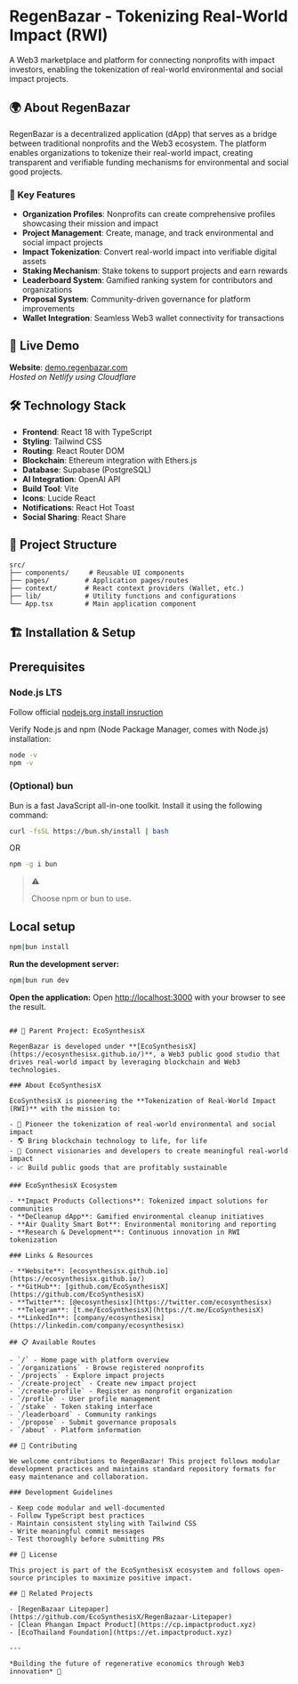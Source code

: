 # RegenBazar - Tokenizing Real-World Impact (RWI)

A Web3 marketplace and platform for connecting nonprofits with impact investors, enabling the tokenization of real-world environmental and social impact projects.

## 🌍 About RegenBazar

RegenBazar is a decentralized application (dApp) that serves as a bridge between traditional nonprofits and the Web3 ecosystem. The platform enables organizations to tokenize their real-world impact, creating transparent and verifiable funding mechanisms for environmental and social good projects.

### 🎯 Key Features

- **Organization Profiles**: Nonprofits can create comprehensive profiles showcasing their mission and impact
- **Project Management**: Create, manage, and track environmental and social impact projects
- **Impact Tokenization**: Convert real-world impact into verifiable digital assets
- **Staking Mechanism**: Stake tokens to support projects and earn rewards
- **Leaderboard System**: Gamified ranking system for contributors and organizations
- **Proposal System**: Community-driven governance for platform improvements
- **Wallet Integration**: Seamless Web3 wallet connectivity for transactions

## 🚀 Live Demo

**Website**: [demo.regenbazar.com](https://demo.regenbazar.com)  
*Hosted on Netlify using Cloudflare*

## 🛠️ Technology Stack

- **Frontend**: React 18 with TypeScript
- **Styling**: Tailwind CSS
- **Routing**: React Router DOM
- **Blockchain**: Ethereum integration with Ethers.js
- **Database**: Supabase (PostgreSQL)
- **AI Integration**: OpenAI API
- **Build Tool**: Vite
- **Icons**: Lucide React
- **Notifications**: React Hot Toast
- **Social Sharing**: React Share

## 📁 Project Structure

```
src/
├── components/     # Reusable UI components
├── pages/         # Application pages/routes
├── context/       # React context providers (Wallet, etc.)
├── lib/           # Utility functions and configurations
└── App.tsx        # Main application component
```

## 🏗️ Installation & Setup

## Prerequisites

### Node.js LTS

Follow official [nodejs.org install insruction](https://nodejs.org/en/download)

Verify Node.js and npm (Node Package Manager, comes with Node.js) installation:

```bash
node -v
npm -v
```

### (Optional) bun

Bun is a fast JavaScript all-in-one toolkit. Install it using the following command:

```bash
curl -fsSL https://bun.sh/install | bash
```

OR

```bash
npm -g i bun
```

> ⚠️
>
> Choose npm or bun to use.

## Local setup

```bash
npm|bun install
```

**Run the development server:**

```bash
npm|bun run dev
```

**Open the application:**
Open [http://localhost:3000](http://localhost:3000) with your browser to see the result.
   ```

## 🌱 Parent Project: EcoSynthesisX

RegenBazar is developed under **[EcoSynthesisX](https://ecosynthesisx.github.io/)**, a Web3 public good studio that drives real-world impact by leveraging blockchain and Web3 technologies.

### About EcoSynthesisX

EcoSynthesisX is pioneering the **Tokenization of Real-World Impact (RWI)** with the mission to:

- 🌱 Pioneer the tokenization of real-world environmental and social impact
- 🌎 Bring blockchain technology to life, for life
- 🤝 Connect visionaries and developers to create meaningful real-world impact
- 📈 Build public goods that are profitably sustainable

### EcoSynthesisX Ecosystem

- **Impact Products Collections**: Tokenized impact solutions for communities
- **DeCleanup dApp**: Gamified environmental cleanup initiatives
- **Air Quality Smart Bot**: Environmental monitoring and reporting
- **Research & Development**: Continuous innovation in RWI tokenization

### Links & Resources

- **Website**: [ecosynthesisx.github.io](https://ecosynthesisx.github.io/)
- **GitHub**: [github.com/EcoSynthesisX](https://github.com/EcoSynthesisX)
- **Twitter**: [@ecosynthesisx](https://twitter.com/ecosynthesisx)
- **Telegram**: [t.me/EcoSynthesisX](https://t.me/EcoSynthesisX)
- **LinkedIn**: [company/ecosynthesisx](https://linkedin.com/company/ecosynthesisx)

## 📋 Available Routes

- `/` - Home page with platform overview
- `/organizations` - Browse registered nonprofits
- `/projects` - Explore impact projects
- `/create-project` - Create new impact project
- `/create-profile` - Register as nonprofit organization
- `/profile` - User profile management
- `/stake` - Token staking interface
- `/leaderboard` - Community rankings
- `/propose` - Submit governance proposals
- `/about` - Platform information

## 🤝 Contributing

We welcome contributions to RegenBazar! This project follows modular development practices and maintains standard repository formats for easy maintenance and collaboration.

### Development Guidelines

- Keep code modular and well-documented
- Follow TypeScript best practices
- Maintain consistent styling with Tailwind CSS
- Write meaningful commit messages
- Test thoroughly before submitting PRs

## 📄 License

This project is part of the EcoSynthesisX ecosystem and follows open-source principles to maximize positive impact.

## 🔗 Related Projects

- [RegenBazaar Litepaper](https://github.com/EcoSynthesisX/RegenBazaar-Litepaper)
- [Clean Phangan Impact Product](https://cp.impactproduct.xyz)
- [EcoThailand Foundation](https://et.impactproduct.xyz)

---

*Building the future of regenerative economics through Web3 innovation* 🌱
